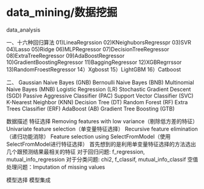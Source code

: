 # data_mining/数据挖掘
data_analysis

一、十六种回归算法
	01)LineaRegrssion
	02)KNeighuborsRegresspr
	03)SVR
	04)Lasso
	05)Ridge
	06)MLPRegressor
	07)DecisionTreeRegressor
	08)ExtraTreeRegressor
	09)AdaBoostRegressor
	10)GradientBoostingRegressor
	11)BaggingRegressor
	12)XGBRegrrssor
	13)RandomFroestRegressor
	14）Xgbosst
	15）LightGBM
	16）Catboost
	
二、
	Gaussian Naive Bayes (GNB)
	Bernoulli Naive Bayes (BNB)
	Multinomial Naive Bayes (MNB)
	Logistic Regression (LR)
	Stochastic Gradient Descent (SGD)
	Passive Aggressive Classifier (PAC)
	Support Vector Classifier (SVC)
	K-Nearest Neighbor (KNN)
	Decision Tree (DT)
	Random Forest (RF)
	Extra Trees Classifier (ERF)
	AdaBoost (AB)
	Gradient Tree Boosting (GTB)
	
数据描述
特征选择
	Removing features with low variance（剔除低方差的特征）
	Univariate feature selection（单变量特征选择）
	Recursive feature elimination（递归功能消除）
	Feature selection using SelectFromModel（使用SelectFromModel进行特征选择）
		首先想到的是利用单变量特征选择的方法选出几个跟预测结果最相关的特征
		对于回归问题: f_regression, mutual_info_regression
		对于分类问题: chi2, f_classif, mutual_info_classif
		空值处理问题：Imputation of missing values


模型选择
模型集成
